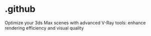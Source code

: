 # .github
Optimize your 3ds Max scenes with advanced V-Ray tools: enhance rendering efficiency and visual quality
